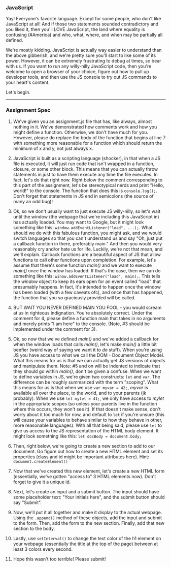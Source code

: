 ### JavaScript

Yay! Everyone's favorite language. Except for some people, who don't like JavaScript at all! And if those two statements sounded contradictory and you liked it, then you'll LOVE JavaScript, the land where equality is confusing (#America) and who, what, where, and when may be partially all defined. 

We're mostly kidding. JavaScript is actually way easier to understand than the above gibberish, and we're pretty sure you'll start to like some of its power. However, it can be extremely frustrating to debug at times, so bear with us. If you want to run any willy-nilly JavaScript code, then you're welcome to open a browser of your choice, figure out how to pull up developer tools, and then use the JS console to try out JS commands to your heart's content. 

Let's begin.

-----

### Assignment Spec

1. We've given you an assignment.js file that has, like always, almost nothing in it. We've demonstrated how comments work and how you might define a function. Otherwise, we don't have much for you. However, please do replace the body of the function that begins at line 7 with something more reasonable for a function which should return the minimum of x and y, not just always x. 

2. JavaScript is built as a scripting language (shocker), in that when a JS file is executed, it will just run code that isn't wrapped in a function, closure, or some other block. This means that you can actually throw statements in just to have them execute any time the file executes. In fact, let's do that right now. Right below the comment corresponding to this part of the assignment, let's be stereotypical nerds and print "Hello, world!" to the console. The function that does this is ```console.log();```. Don't forget that statements in JS end in semicolons (the source of many an odd bug)!

3. Ok, so we don't usually want to just execute JS willy-nilly, so let's wait until the window (the webpage that we're including this JavaScript in) has actually loaded. You may want to Google, but it might look something like this: ```window.addEventListener("load", ...);```. What should we do with this fabulous function, you might ask, and we would switch languages so that you can't understand us and say "Oh, just put a callback function in there, preferably main." And then you would very reasonably cry and/or hate us for life. Luckily, we're not that mean, and we'll explain. Callback functions are a beautiful aspect of JS that allow functions to call other functions upon completion. For example, let's assume that there's some function _main()_ and we want to execute _main()_ once the window has loaded. If that's the case, then we can do something like this: ```winow.addEventListener("load", main);```. This tells the _window_ object to keep its ears open for an event called "load" that presumably happens. In fact, it's intended to happen once the window has been loaded (with a few caveats ofc), and once that has happened, the function that you so graciously provided will be called. 

4. BUT WAIT YOU NEVER DEFINED MAIN YOU FOOL - you would scream at us in righteous indignation. You're absolutely correct. Under the comment for 4, please define a function main that takes in no arguments and merely prints "I am here" to the console. (Note, #3 should be implemented under the comment for 3). 

5. Ok, so now that we've defined _main()_ and we've added a callback for when the window loads that calls _main()_, let's make _main()_ a little bit beefier (weird way of saying we want it to _do_ stuff). When you're using JS you have access to what we call the DOM - Document Object Model. What this means for us is that we can actually get JS versions of objects and manipulate them. Note: #5 and on will be indented to indicate that they should go within _main()_, don't be given a confuse. When we want to define variables in JS, we're given two constructs: ```let``` and ```var```. The difference can be roughly summarized with the term "scoping". What this means for us is that when we use ```var myvar = 42;```, _myvar_ is available all over the place, to the world, and to your parents (jk probably). When we use ```let mylet = 41;```, we only have access to _mylet_ in the appropriate scopes (so unless your parents live in the function where this occurs, they won't see it). If that doesn't make sense, don't worry about it too much for now, and default to ```let``` if you're unsure (this will cause your variables to behave similar to how they behave in other, more reasonable languages). With all that being said, please use ```let``` to give us access to the JS representation of the HTML body element. It might look something like this: ```let docBody = document.body;```

6. Then, right below, we're going to create a new section to add to our document. Go figure out how to create a new HTML element and set its properties (class and id might be important attributes here). Hint: ```document.createElement()```

7. Now that we've created this new element, let's create a new HTML form (essentially, we've gotten "access to" 3 HTML elements now). Don't forget to give it a unique id.

8. Next, let's create an input and a submit button. The input should have some placeholder text: "Your initials here", and the submit button should say "Submit". 

9. Now, we'll put it all together and make it display to the actual webpage. Using the ```.append()``` method of these objects, add the input and submit to the form. Then, add the form to the new section. Finally, add that new section to the body. 

10. Lastly, use ```setInterval()``` to change the text color of the h1 element on your webpage (essentially the title at the top of the page) between at least 3 colors every second. 

11. Hope this wasn't too terrible! Please submit!